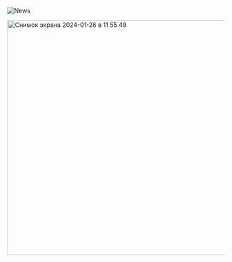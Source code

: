 ![News](https://github.com/VitalyaTereshchuk/NewsApp/assets/141850363/5fdcf53c-3fc5-409b-bf09-05501eaab6bc)

<img width="545" alt="Снимок экрана 2024-01-26 в 11 55 49" src="https://github.com/VitalyaTereshchuk/NewsApp/assets/141850363/aeb93bb3-a214-4213-9f9d-56065fd3f30e">
